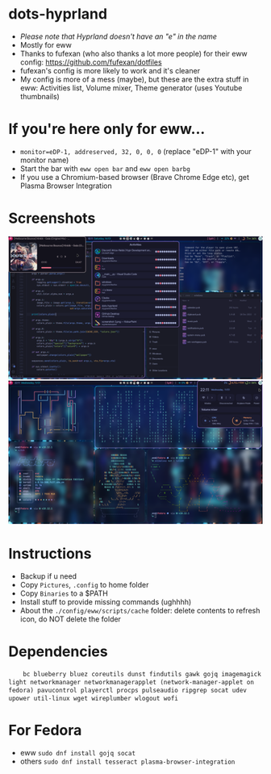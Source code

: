 # dots-hyprland 
 - _Please note that Hyprland doesn't have an "e" in the name_
 - Mostly for eww
 - Thanks to fufexan (who also thanks a lot more people) for their eww config: https://github.com/fufexan/dotfiles
 - fufexan's config is more likely to work and it's cleaner
 - My config is more of a mess (maybe), but these are the extra stuff in eww: Activities list, Volume mixer, Theme generator (uses Youtube thumbnails)

# If you're here only for eww...
 - `monitor=eDP-1, addreserved, 32, 0, 0, 0` (replace "eDP-1" with your monitor name)
 - Start the bar with `eww open bar` and `eww open barbg`
 - If you use a Chromium-based browser (Brave Chrome Edge etc), get Plasma Browser Integration

# Screenshots
 ![dots-hyprland](./screenshot-3.png) 
 ![dots-hyprland](./screenshot-4.png)

# Instructions
 - Backup if u need
 - Copy `Pictures`, `.config` to home folder
 - Copy `Binaries` to a $PATH
 - Install stuff to provide missing commands (ughhhh)
 - About the `./config/eww/scripts/cache` folder: delete contents to refresh icon, do NOT delete the folder

# Dependencies
```
    bc blueberry bluez coreutils dunst findutils gawk gojq imagemagick light networkmanager networkmanagerapplet (network-manager-applet on fedora) pavucontrol playerctl procps pulseaudio ripgrep socat udev upower util-linux wget wireplumber wlogout wofi
```

# For Fedora
 - eww
 `sudo dnf install gojq socat`
 - others
 `sudo dnf install tesseract plasma-browser-integration`
